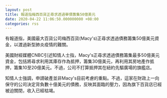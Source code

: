 ```yaml
---
layout: post
title: 報道指梅西百貨正尋求透過舉債籌集50億美元
date: 2020-04-22 11:06:50.000000000 +08:00
categories: rss
---
```


有報道指，美國最大百貨公司梅西百貨(Macy's)正尋求透過債務籌集50億美元資金，以渡過新型肺炎疫情的難關。

美國財經媒體CNBC引述知情人士指，Macy's正尋求透過債務籌集最多50億美元資金，包括將尋求利用其庫存作為抵押，籌集30億美元，再利用其房地產作抵押，籌集10至20億美元。不過，公司不打算抵押其在紐約先驅廣場的旗艦店。

知情人士強調，申請破產並非Macy's目前考慮的重點。不過，這家在財政上一向保守的公司決定背負數十億美元的債務，反映其面臨的壓力，因為旗下百貨店已經被迫關閉，收入已經枯竭。
